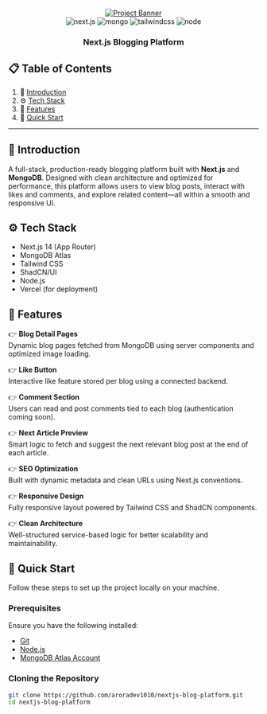 <div align="center">
  <br />
  <a href="https://your-deployed-url.com" target="_blank">
    <img src="https://github.com/user-attachments/assets/73296780-71b3-460e-85f7-86be09364402" alt="Project Banner">
  </a>
  <br />

  <div>
    <img src="https://img.shields.io/badge/Next.js-000000?style=for-the-badge&logo=nextdotjs&logoColor=white" alt="next.js" />
    <img src="https://img.shields.io/badge/MongoDB-4EA94B?style=for-the-badge&logo=mongodb&logoColor=white" alt="mongo" />
    <img src="https://img.shields.io/badge/-Tailwind_CSS-06B6D4?style=for-the-badge&logo=tailwindcss&logoColor=white" alt="tailwindcss" />
    <img src="https://img.shields.io/badge/Node.js-339933?style=for-the-badge&logo=nodedotjs&logoColor=white" alt="node" />
  </div>

  <h3 align="center">Next.js Blogging Platform</h3>
</div>

## 📋 <a name="table">Table of Contents</a>

1. 📝 [Introduction](#introduction)  
2. ⚙️ [Tech Stack](#tech-stack)  
3. 🔋 [Features](#features)  
4. 🚀 [Quick Start](#quick-start)

---

## <a name="introduction">📝 Introduction</a>

A full-stack, production-ready blogging platform built with **Next.js** and **MongoDB**. Designed with clean architecture and optimized for performance, this platform allows users to view blog posts, interact with likes and comments, and explore related content—all within a smooth and responsive UI.

## <a name="tech-stack">⚙️ Tech Stack</a>

- Next.js 14 (App Router)
- MongoDB Atlas
- Tailwind CSS
- ShadCN/UI
- Node.js
- Vercel (for deployment)

## <a name="features">🔋 Features</a>

👉 **Blog Detail Pages**  
Dynamic blog pages fetched from MongoDB using server components and optimized image loading.

👉 **Like Button**  
Interactive like feature stored per blog using a connected backend.

👉 **Comment Section**  
Users can read and post comments tied to each blog (authentication coming soon).

👉 **Next Article Preview**  
Smart logic to fetch and suggest the next relevant blog post at the end of each article.

👉 **SEO Optimization**  
Built with dynamic metadata and clean URLs using Next.js conventions.

👉 **Responsive Design**  
Fully responsive layout powered by Tailwind CSS and ShadCN components.

👉 **Clean Architecture**  
Well-structured service-based logic for better scalability and maintainability.

## <a name="quick-start">🚀 Quick Start</a>

Follow these steps to set up the project locally on your machine.

### **Prerequisites**

Ensure you have the following installed:

- [Git](https://git-scm.com/)  
- [Node.js](https://nodejs.org/)  
- [MongoDB Atlas Account](https://www.mongodb.com/cloud/atlas)

### **Cloning the Repository**

```bash
git clone https://github.com/aroradev1010/nextjs-blog-platform.git
cd nextjs-blog-platform
